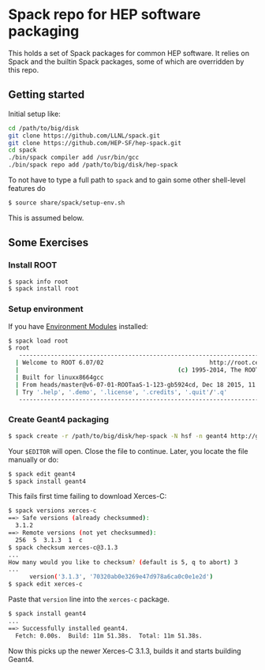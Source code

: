 # Spack repo for HEP software packaging

This holds a set of Spack packages for common HEP software.  It relies
on Spack and the builtin Spack packages, some of which are overridden
by this repo.

## Getting started

Initial setup like:

```bash
cd /path/to/big/disk
git clone https://github.com/LLNL/spack.git
git clone https://github.com/HEP-SF/hep-spack.git
cd spack
./bin/spack compiler add /usr/bin/gcc
./bin/spack repo add /path/to/big/disk/hep-spack
```

To not have to type a full path to `spack` and to gain some other shell-level features do

```bash
$ source share/spack/setup-env.sh
```

This is assumed below.


## Some Exercises

### Install ROOT

```bash
$ spack info root
$ spack install root
```

### Setup environment

If you have [Environment Modules](http://modules.sf.net) installed:

```bash
$ spack load root
$ root
   --------------------------------------------------------------------------
  | Welcome to ROOT 6.07/02                              http://root.cern.ch |
  |                                             (c) 1995-2014, The ROOT Team |
  | Built for linuxx8664gcc                                                  |
  | From heads/master@v6-07-01-ROOTaaS-1-123-gb5924cd, Dec 18 2015, 11:21:36 |
  | Try '.help', '.demo', '.license', '.credits', '.quit'/'.q'               |
   --------------------------------------------------------------------------
```


### Create Geant4 packaging


```bash
$ spack create -r /path/to/big/disk/hep-spack -N hsf -n geant4 http://geant4.cern.ch/support/source/geant4.10.01.p03.tar.gz
```

Your `$EDITOR` will open.  Close the file to continue.  Later, you
locate the file manually or do:

```bash
$ spack edit geant4
$ spack install geant4
```

This fails first time failing to download Xerces-C:

```bash
$ spack versions xerces-c
==> Safe versions (already checksummed):
  3.1.2
==> Remote versions (not yet checksummed):
  256  5  3.1.3  1  c
$ spack checksum xerces-c@3.1.3
...
How many would you like to checksum? (default is 5, q to abort) 3
...
      version('3.1.3', '70320ab0e3269e47d978a6ca0c0e1e2d')
$ spack edit xerces-c
```

Paste that `version` line into the `xerces-c` package.

```bash
$ spack install geant4
...
==> Successfully installed geant4.
  Fetch: 0.00s.  Build: 11m 51.38s.  Total: 11m 51.38s.
```

Now this picks up the newer Xerces-C 3.1.3, builds it and starts
building Geant4.
